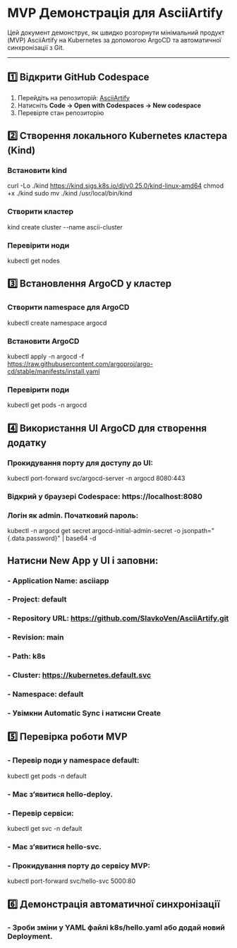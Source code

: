 # MVP Демонстрація для AsciiArtify

Цей документ демонструє, як швидко розгорнути мінімальний продукт (MVP) AsciiArtify на Kubernetes за допомогою ArgoCD та автоматичної синхронізації з Git.

---

## 1️⃣ Відкрити GitHub Codespace

1. Перейдіть на репозиторій: [AsciiArtify](https://github.com/SlavkoVen/AsciiArtify)
2. Натисніть **Code → Open with Codespaces → New codespace**
3. Перевірте стан репозиторію

## 2️⃣ Створення локального Kubernetes кластера (Kind)

### Встановити kind
curl -Lo ./kind https://kind.sigs.k8s.io/dl/v0.25.0/kind-linux-amd64
chmod +x ./kind
sudo mv ./kind /usr/local/bin/kind

### Створити кластер
kind create cluster --name ascii-cluster

### Перевірити ноди
kubectl get nodes

## 3️⃣ Встановлення ArgoCD у кластер

### Створити namespace для ArgoCD
kubectl create namespace argocd

### Встановити ArgoCD
kubectl apply -n argocd -f https://raw.githubusercontent.com/argoproj/argo-cd/stable/manifests/install.yaml

### Перевірити поди
kubectl get pods -n argocd

## 4️⃣ Використання UI ArgoCD для створення додатку

### Прокидування  порту для доступу до UI:
kubectl port-forward svc/argocd-server -n argocd 8080:443

### Відкрий у браузері Codespace: https://localhost:8080

### Логін як admin. Початковий пароль:
kubectl -n argocd get secret argocd-initial-admin-secret -o jsonpath="{.data.password}" | base64 -d

## Натисни New App у UI і заповни:

### - Application Name: asciiapp
### - Project: default
### - Repository URL: https://github.com/SlavkoVen/AsciiArtify.git
### - Revision: main
### - Path: k8s
### - Cluster: https://kubernetes.default.svc
### - Namespace: default

### - Увімкни Automatic Sync і натисни Create

## 5️⃣ Перевірка роботи MVP
### - Перевір поди у namespace default:
kubectl get pods -n default
### - Має з’явитися hello-deploy.

### - Перевір сервіси:
kubectl get svc -n default
### - Має з’явитися hello-svc.

### - Прокидування  порту до сервісу MVP:
kubectl port-forward svc/hello-svc 5000:80

## 6️⃣ Демонстрація автоматичної синхронізації
### - Зроби зміни у YAML файлі k8s/hello.yaml або додай новий Deployment.
